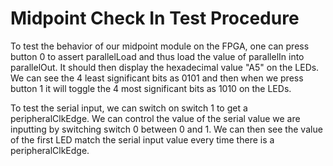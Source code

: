 # Midpoint Check In Test Procedure

To test the behavior of our midpoint module on the FPGA, one can press button 0 to assert parallelLoad and thus load the value of parallelIn into parallelOut. It should then display the hexadecimal value "A5" on the LEDs. We can see the 4 least significant bits as 0101 and then when we press button 1 it will toggle the 4 most significant bits as 1010 on the LEDs.

To test the serial input, we can switch on switch 1 to get a peripheralClkEdge. We can control the value of the serial value we are inputting by switching switch 0 between 0 and 1. We can then see the value of the first LED match the serial input value every time there is a peripheralClkEdge.

